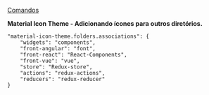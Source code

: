 [Comandos](https://github.com/lucasrmagalhaes/redux-react/blob/main/redux-simples/COMANDOS.md)

**Material Icon Theme - Adicionando ícones para outros diretórios.**
```
"material-icon-theme.folders.associations": {
    "widgets": "components",
    "front-angular": "font",
    "front-react": "React-Components",
    "front-vue": "vue",
    "store": "Redux-store",
    "actions": "redux-actions",
    "reducers": "redux-reducer"
}
```